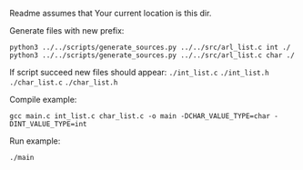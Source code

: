 Readme assumes that Your current location is this dir.

Generate files with new prefix:
```
python3 ../../scripts/generate_sources.py ../../src/arl_list.c int ./
python3 ../../scripts/generate_sources.py ../../src/arl_list.c char ./
```

If script succeed new files should appear:
  `./int_list.c`
  `./int_list.h`
  `./char_list.c`
  `./char_list.h`
  
Compile example:
```
gcc main.c int_list.c char_list.c -o main -DCHAR_VALUE_TYPE=char -DINT_VALUE_TYPE=int
```

Run example:
```
./main
```
